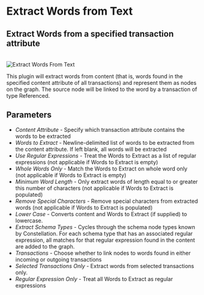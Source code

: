 # Extract Words from Text

## Extract Words from a specified transaction attribute

<br />
<img src="../ext/docs/CoreDataAccessView/resources/ExtractWordsFromText.png" alt="Extract Words From Text" />
<br />

This plugin will extract words from content (that is, words found in the
specified content attribute of all transactions) and represent them as
nodes on the graph. The source node will be linked to the word by a
transaction of type Referenced.

## Parameters

-   *Content Attribute* - Specify which transaction attribute contains
    the words to be extracted
-   *Words to Extract* - Newline-delimited list of words to be extracted
    from the content attribute. If left blank, all words will be
    extracted
-   *Use Regular Expressions* - Treat the Words to Extract as a list of
    regular expressions (not applicable if Words to Extract is empty)
-   *Whole Words Only* - Match the Words to Extract on whole word only
    (not applicable if Words to Extract is empty)
-   *Minimum Word Length* - Only extract words of length equal to or
    greater this number of characters (not applicable if Words to
    Extract is populated)
-   *Remove Special Characters* - Remove special characters from
    extracted words (not applicable if Words to Extract is populated)
-   *Lower Case* - Converts content and Words to Extract (if supplied)
    to lowercase.
-   *Extract Schema Types* - Cycles through the schema node types known
    by Constellation. For each schema type that has an associated
    regular expression, all matches for that regular expression found in
    the content are added to the graph.
-   *Transactions* - Choose whether to link nodes to words found in
    either incoming or outgoing transactions
-   *Selected Transactions Only* - Extract words from selected
    transactions only.
-   *Regular Expression Only* - Treat all Words to Extract as regular
    expressions
